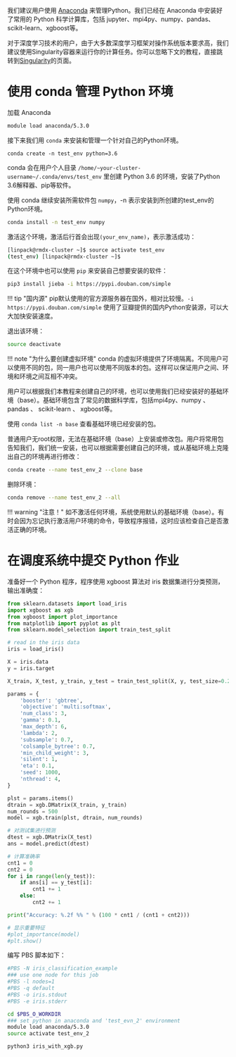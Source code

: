  我们建议用户使用 [Anaconda][1] 来管理Python。我们已经在 Anaconda 中安装好了常用的 Python 科学计算库，包括 jupyter、mpi4py、numpy、pandas、scikit-learn、xgboost等。

 对于深度学习技术的用户，由于大多数深度学习框架对操作系统版本要求高，我们建议使用Singularity容器来运行你的计算任务。你可以忽略下文的教程，直接跳转到[Singularity](singularity.md)的页面。

# 使用 conda 管理 Python 环境
加载 Anaconda
```bash
module load anaconda/5.3.0
```

接下来我们用 `conda` 来安装和管理一个针对自己的Python环境。

```
conda create -n test_env python=3.6
```

conda 会在用户个人目录 `/home/~your-cluster-username~/.conda/envs/test_env` 里创建 Python 3.6 的环境，安装了Python 3.6解释器、pip等软件。

使用 conda 继续安装所需软件包 `numpy`，-n 表示安装到所创建的test_env的Python环境。

```bash
conda install -n test_env numpy
```

激活这个环境，激活后行首会出现`(your_env_name)`，表示激活成功：

```bash
[linpack@rmdx-cluster ~]$ source activate test_env
(test_env) [linpack@rmdx-cluster ~]$
```

在这个环境中也可以使用 `pip` 来安装自己想要安装的软件：

```bash
pip3 install jieba -i https://pypi.douban.com/simple
```

!!! tip "国内源"
    pip默认使用的官方源服务器在国外，相对比较慢。`-i https://pypi.douban.com/simple` 使用了豆瓣提供的国内Python安装源，可以大大加快安装速度。

退出该环境：

```bash
source deactivate
```

!!! note "为什么要创建虚拟环境"
    conda 的虚拟环境提供了环境隔离。不同用户可以使用不同的包，同一用户也可以使用不同版本的包。这样可以保证用户之间、环境和环境之间互相不冲突。

用户可以根据我们本教程来创建自己的环境，也可以使用我们已经安装好的基础环境（base）。基础环境包含了常见的数据科学库，包括mpi4py、numpy 、 pandas 、 scikit-learn 、 xgboost等。

使用 `conda list -n base` 查看基础环境已经安装的包。

普通用户无root权限，无法在基础环境（base）上安装或修改包。用户将常用包告知我们，我们统一安装，也可以根据需要创建自己的环境，或从基础环境上克隆出自己的环境再进行修改：

```bash
conda create --name test_env_2 --clone base
```

删除环境：

```bash
conda remove --name test_env_2 --all
```

!!! warning "注意！"
    如不激活任何环境，系统使用默认的基础环境（base）。有时会因为忘记执行激活用户环境的命令，导致程序报错，这时应该检查自己是否激活正确的环境。

# 在调度系统中提交 Python 作业

准备好一个 Python 程序，程序使用 xgboost 算法对 iris 数据集进行分类预测，输出准确度：

```python
from sklearn.datasets import load_iris
import xgboost as xgb
from xgboost import plot_importance
from matplotlib import pyplot as plt
from sklearn.model_selection import train_test_split

# read in the iris data
iris = load_iris()

X = iris.data
y = iris.target

X_train, X_test, y_train, y_test = train_test_split(X, y, test_size=0.2, random_state=1234565)

params = {
    'booster': 'gbtree',
    'objective': 'multi:softmax',
    'num_class': 3,
    'gamma': 0.1,
    'max_depth': 6,
    'lambda': 2,
    'subsample': 0.7,
    'colsample_bytree': 0.7,
    'min_child_weight': 3,
    'silent': 1,
    'eta': 0.1,
    'seed': 1000,
    'nthread': 4,
}

plst = params.items()
dtrain = xgb.DMatrix(X_train, y_train)
num_rounds = 500
model = xgb.train(plst, dtrain, num_rounds)

# 对测试集进行预测
dtest = xgb.DMatrix(X_test)
ans = model.predict(dtest)

# 计算准确率
cnt1 = 0
cnt2 = 0
for i in range(len(y_test)):
    if ans[i] == y_test[i]:
        cnt1 += 1
    else:
        cnt2 += 1

print("Accuracy: %.2f %% " % (100 * cnt1 / (cnt1 + cnt2)))

# 显示重要特征
#plot_importance(model)
#plt.show()
```

编写 PBS 脚本如下：

```bash
#PBS -N iris_classification_example
### use one node for this job
#PBS -l nodes=1
#PBS -q default
#PBS -o iris.stdout
#PBS -e iris.stderr

cd $PBS_O_WORKDIR
### set python in anaconda and 'test_evn_2' environment
module load anaconda/5.3.0
source activate test_env_2

python3 iris_with_xgb.py
```

[1]: https://www.anaconda.com/
